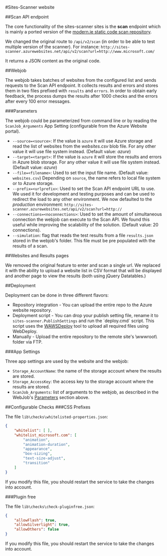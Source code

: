 #Sites-Scanner website


##Scan API endpoint

The core functionality of the sites-scanner sites is the **scan** endpoint which is mainly a ported version of the [modern.ie static code scan repository](https://github.com/InternetExplorer/modern.IE-static-code-scan/).

We changed the original route to `/api/v2/scan` (in order to be able to test multiple version of the scanner). For instance: `http://sites-scanner.azurewebsites.net/api/v2/scan?url=http://www.microsoft.com/`

It returns a JSON content as the original code.

##Webjob

The webjob takes batches of websites from the configured list and sends requests to the Scan API endpoint. It collects results and errors and stores them in two files prefixed with `results` and `errors`.
In order to obtain early feedback, the process dumps the results after 1000 checks and the errors after every 100 error messages.

###<a name="parameters"></a>Parameters

The webjob could be parameterized from command line or by reading the `ScanJob_Arguments` App Setting (configurable from the Azure Website portal).

 * `--source=<source>`: If the value is  `azure` it will use Azure storage and read the list of websites from the _websites.csv_ blob file. For any other value it will use file system instead. (Default value: _azure_)
 * `--target=<target>`:  If the value is  `azure` it will store the results and errors in Azure blob storage. For any other value it will use file system instead. (Default value: _azure_)
 * `--file=<filename>`: Used to set the input file name. (Default value: `websites.csv`) Depending on `source`, the name refers to local file system or to Azure storage.
 * `--prefix=<urlprefix>`: Used to set the Scan API endpoint URL to use. We used it for development and testing purposes and can be used to redirect the load to any other environment. We now defaulted to the _production_ environment: `http://sites-scanner.azurewebsites.net/api/v2/scan?url=http://`
 * `--connections=<noconnections>`: Used to set the amount of simultaneous connection the webjob can execute to the Scan API. We found this useful while improving the scalability of the solution. (Default value: 20 connections).
 * `--simulation`: flag that reads the test results from a file `results.json` stored in the webjob's folder. This file must be pre populated with the results of a scan.

##Websites and Results pages

We removed the original feature to enter and scan a single url. We replaced it with the ability to upload a website list in CSV format that will be displayed  and another page to view the results (both using jQuery Datatables.)


##Deployment

Deployment can be done in three different flavors:

 * Repository integration - You can upload the entire repo to the Azure website repository.
 * Deployment script - You can drop your publish setting file, rename it to `sites-scanner.PublishSettings` and run the ´deploy.cmd´ script. This script uses the [WAWSDeploy](https://github.com/davidebbo/WAWSDeploy) tool to upload all required files using WebDeploy.
 * Manually - Upload the entire repository to the remote site's \wwwroot\ folder via FTP.

###App Settings

Three app settings are used by the website and the webjob:

- `Storage_AccountName`: the name of the storage account where the results are stored.
- `Storage_AccessKey`: the access key to the storage account where the results are stored.
- `ScanJob_Arguments`: list of arguments to the webjob, as described in the WebJob's [Parameters](#parameters) section above.

##Configurable Checks
###CSS Prefixes

The file `lib\checks\whitelisted-properties.json`:

```json
{
    "whitelist": [ ],
    "whitelist_microsoft.com": [
        "animation",
        "animation-duration",
        "appearance",
        "box-sizing",
        "text-size-adjust",
        "transition"
    ]
}
```

If you modify this file, you should restart the service to take the changes into account.


###Plugin free

The file `lib\checks\check-pluginfree.json`:

```json
{
    "allowFlash": true,
    "allowSilverlight": true,
    "allowOthers": false
}
```

If you modify this file, you should restart the service to take the changes into account.
